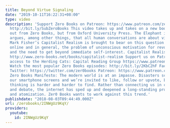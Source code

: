 ```yaml
---
title: Beyond Virtue Signaling
date: "2019-10-11T16:22:31+08:00"
type: video
description: 'Support Zero Books on Patreon: https://www.patreon.com/zerobooks Subscribe:
  http://bit.ly/SubZeroBooks This video takes up and takes on a new book that is not
  out from Zero Books, but from Oxford University Press. The Elephant in Your Brain
  argues, among other things, that all human conversations are about virtue signalling.
  Mark Fisher’s Capitalist Realism is brought to bear on this question of virtue signalling
  online and in general, the problem of unconscious motivation for revolutionaries,
  and the need to get beyond immediate self-interest. Capitalist Realism by Mark Fisher
  http://www.zero-books.net/books/capitalist-realism Support us on Patreon and get
  access to the Herding Cats: Capital Reading Group https://www.patreon.com/zerobooks
  Watch the most popular Zero Books episodes: http://bit.ly/2KbC2hF Facebook: https://www.facebook.com/ZeroBooks/
  Twitter: https://twitter.com/zer0books Patreon: https://www.patreon.com/zerobooks
  Zero Books Manifesto: The modern world is at an impasse. Disasters scroll across
  our smartphone screens and we’re invited to like, follow or upvote, but critical
  thinking is harder and harder to find. Rather than connecting us in common struggle
  and debate, the internet has sped up and deepened a long-standing process of alienation
  and atomization. Zer0 Books wants to work against this trend.'
publishdate: "2018-08-03T09:44:49.000Z"
url: /zerobooks/2INWgUz9KqY/
providers:
  youtube:
    id: 2INWgUz9KqY
---
```

